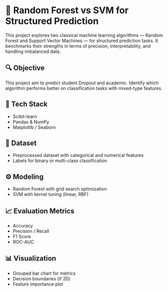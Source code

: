 # 🌲 Random Forest vs SVM for Structured Prediction

This project explores two classical machine learning algorithms — Random Forest and Support Vector Machines — for structured prediction tasks. It benchmarks their strengths in terms of precision, interpretability, and handling imbalanced data.

## 🔍 Objective
This project aim to predict student Dropout and academic. Identify which algorithm performs better on classification tasks with mixed-type features.

## 🧰 Tech Stack
- Scikit-learn
- Pandas & NumPy
- Matplotlib / Seaborn

## 💾 Dataset
- Preprocessed dataset with categorical and numerical features
- Labels for binary or multi-class classification

## ⚙️ Modeling
- Random Forest with grid search optimization
- SVM with kernel tuning (linear, RBF)

## 📈 Evaluation Metrics
- Accuracy
- Precision / Recall
- F1 Score
- ROC-AUC

## 📊 Visualization
- Grouped bar chart for metrics
- Decision boundaries (if 2D)
- Feature importance plot
